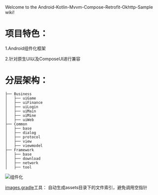 Welcome to the Android-Kotlin-Mvvm-Compose-Retrofit-Okhttp-Sample wiki!

# 项目特色：

1.Android组件化框架

2.针对原生UI以及ComposeUI进行兼容

# 分层架构：
``` 
├── Business
│   ├── uiGame
│   ├── uiFinance
│   ├── uiLogin
│   ├── uiMain
│   ├── uiMine
│   ├── uiWeb
├── Common
│   ├── base
│   ├── dialog
│   ├── protocol
│   ├── view
│   ├── viewmodel
├── Framework
│   ├── base
│   ├── download
│   ├── network
│   ├── tool
```
![组件化](https://user-images.githubusercontent.com/104723330/172539514-de99f9aa-bb33-43e2-97b5-4907ed340c97.png)


[images.gradle](https://github.com/harryc2022/Android-Kotlin-Mvvm-Compose-Retrofit-Okhttp-Sample/blob/main/images.gradle)工具：
自动生成assets目录下的文件索引，避免调用空指针







